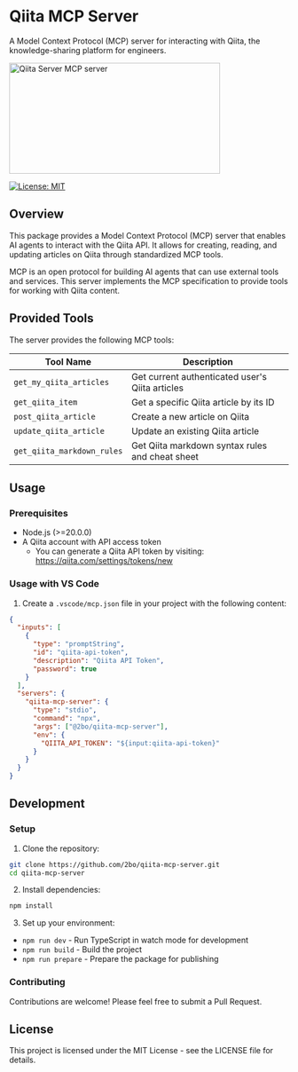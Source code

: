 # Qiita MCP Server

A Model Context Protocol (MCP) server for interacting with Qiita, the knowledge-sharing platform for engineers.

<a href="https://glama.ai/mcp/servers/@2bo/qiita-mcp-server">
  <img width="380" height="200" src="https://glama.ai/mcp/servers/@2bo/qiita-mcp-server/badge" alt="Qiita Server MCP server" />
</a>

[![License: MIT](https://img.shields.io/badge/License-MIT-yellow.svg)](https://opensource.org/licenses/MIT)

## Overview

This package provides a Model Context Protocol (MCP) server that enables AI agents to interact with the Qiita API. It allows for creating, reading, and updating articles on Qiita through standardized MCP tools.

MCP is an open protocol for building AI agents that can use external tools and services. This server implements the MCP specification to provide tools for working with Qiita content.

## Provided Tools

The server provides the following MCP tools:

| Tool Name | Description |
|-----------|-------------|
| `get_my_qiita_articles` | Get current authenticated user's Qiita articles |
| `get_qiita_item` | Get a specific Qiita article by its ID |
| `post_qiita_article` | Create a new article on Qiita |
| `update_qiita_article` | Update an existing Qiita article |
| `get_qiita_markdown_rules` | Get Qiita markdown syntax rules and cheat sheet |

## Usage

### Prerequisites

- Node.js (>=20.0.0)
- A Qiita account with API access token
  - You can generate a Qiita API token by visiting: https://qiita.com/settings/tokens/new

### Usage with VS Code

1. Create a `.vscode/mcp.json` file in your project with the following content:

```json
{
  "inputs": [
    {
      "type": "promptString",
      "id": "qiita-api-token",
      "description": "Qiita API Token",
      "password": true
    }
  ],
  "servers": {
    "qiita-mcp-server": {
      "type": "stdio",
      "command": "npx",
      "args": ["@2bo/qiita-mcp-server"],
      "env": {
        "QIITA_API_TOKEN": "${input:qiita-api-token}"
      }
    }
  }
}
```

## Development

### Setup

1. Clone the repository:

```bash
git clone https://github.com/2bo/qiita-mcp-server.git
cd qiita-mcp-server
```

2. Install dependencies:

```bash
npm install
```

3. Set up your environment:

- `npm run dev` - Run TypeScript in watch mode for development
- `npm run build` - Build the project
- `npm run prepare` - Prepare the package for publishing

### Contributing

Contributions are welcome! Please feel free to submit a Pull Request.

## License

This project is licensed under the MIT License - see the LICENSE file for details.